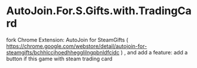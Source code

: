 # AutoJoin.For.S.Gifts.with.TradingCard
fork Chrome Extension: AutoJoin for SteamGifts ( https://chrome.google.com/webstore/detail/autojoin-for-steamgifts/bchhlccjhoedhhegglilngpbnldfcidc ) , and add a feature: add a button if this game with steam trading card
